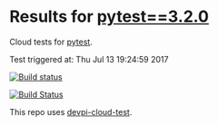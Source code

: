 # Results for [pytest==3.2.0](https://devpi.net/nicoddemus/dev/pytest/3.2.0)

Cloud tests for [pytest](FILL_IN_REPOSITORY_LINK).

Test triggered at: Thu Jul 13 19:24:59 2017

[![Build status](https://travis-ci.org/nicoddemus/devpi-cloud-test-pytest.svg?branch=master)](https://travis-ci.org/nicoddemus/devpi-cloud-test-pytest)

[![Build Status](https://ci.appveyor.com/api/projects/status/v0ls4w1qniyd32yu?svg=true)](https://ci.appveyor.com/project/nicoddemus/devpi-cloud-test-pytest)

This repo uses [devpi-cloud-test](https://github.com/obestwalter/devpi-cloud-test).
